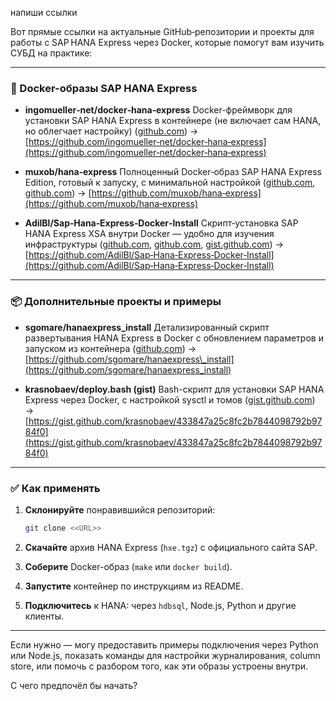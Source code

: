 напиши ссылки 

Вот прямые ссылки на актуальные GitHub‑репозитории и проекты для работы с SAP HANA Express через Docker, которые помогут вам изучить СУБД на практике:

---

### 🐳 Docker-образы SAP HANA Express

* **ingomueller‑net/docker‑hana‑express**
  Docker-фреймворк для установки SAP HANA Express в контейнере (не включает сам HANA, но облегчает настройку) ([github.com][1])
  → [https://github.com/ingomueller‑net/docker‑hana‑express](https://github.com/ingomueller‑net/docker‑hana‑express)

* **muxob/hana‑express**
  Полноценный Docker‑образ SAP HANA Express Edition, готовый к запуску, с минимальной настройкой ([github.com][2], [github.com][1])
  → [https://github.com/muxob/hana‑express](https://github.com/muxob/hana‑express)

* **AdilBl/Sap‑Hana‑Express‑Docker‑Install**
  Скрипт‑установка SAP HANA Express XSA внутри Docker — удобно для изучения инфраструктуры ([github.com][2], [github.com][3], [gist.github.com][4])
  → [https://github.com/AdilBl/Sap‑Hana‑Express‑Docker‑Install](https://github.com/AdilBl/Sap‑Hana‑Express‑Docker‑Install)

---

### 📦 Дополнительные проекты и примеры

* **sgomare/hanaexpress\_install**
  Детализированный скрипт развертывания HANA Express в Docker с обновлением параметров и запуском из контейнера ([github.com][5])
  → [https://github.com/sgomare/hanaexpress\_install](https://github.com/sgomare/hanaexpress_install)

* **krasnobaev/deploy.bash (gist)**
  Bash-скрипт для установки SAP HANA Express через Docker, с настройкой sysctl и томов ([gist.github.com][4])
  → [https://gist.github.com/krasnobaev/433847a25c8fc2b7844098792b9784f0](https://gist.github.com/krasnobaev/433847a25c8fc2b7844098792b9784f0)

---

### ✅ Как применять

1. **Склонируйте** понравившийся репозиторий:

   ```bash
   git clone <<URL>>
   ```
2. **Скачайте** архив HANA Express (`hxe.tgz`) с официального сайта SAP.
3. **Соберите** Docker-образ (`make` или `docker build`).
4. **Запустите** контейнер по инструкциям из README.
5. **Подключитесь** к HANA: через `hdbsql`, Node.js, Python и другие клиенты.

---

Если нужно — могу предоставить примеры подключения через Python или Node.js, показать команды для настройки журналирования, column store, или помочь с разбором того, как эти образы устроены внутри.

С чего предпочёл бы начать?

[1]: https://github.com/ingomueller-net/docker-hana-express?utm_source=chatgpt.com "GitHub - ingomueller-net/docker-hana-express: Docker image for SAP HANA, express edition (unofficial)"
[2]: https://github.com/muxob/hana-express?utm_source=chatgpt.com "GitHub - muxob/hana-express: Docker image for SAP HANA Express Edition"
[3]: https://github.com/AdilBl/Sap-Hana-Express-Docker-Install?utm_source=chatgpt.com "GitHub - AdilBl/Sap-Hana-Express-Docker-Install: Tutorial & Script to make Sap Hanna expressxsa installation on docker"
[4]: https://gist.github.com/krasnobaev/433847a25c8fc2b7844098792b9784f0?utm_source=chatgpt.com "hana express deployment · GitHub"
[5]: https://github.com/sgomare/hanaexpress_install?utm_source=chatgpt.com "GitHub - sgomare/hanaexpress_install: Install Hana Express on Docker"
